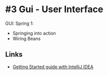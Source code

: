 # #3 Gui - User Interface

GUI: Spring 1:
-	Springing into action
-	Wiring Beans

## Links
* [Getting Started guide with IntelliJ IDEA](https://spring.io/guides/gs/intellij-idea/)
<!-- * [tutorialspoint - spring](https://www.tutorialspoint.com/spring/index.htm) -->

